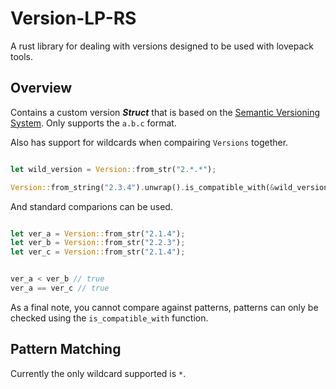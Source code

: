 # Version-LP-RS
A rust library for dealing with versions designed to be used with lovepack tools.

## Overview
Contains a custom version ***Struct*** that is based on the [Semantic Versioning System](https://semver.org/). Only supports the `a.b.c` format.

Also has support for wildcards when compairing `Versions` together.

```rust

let wild_version = Version::from_str("2.*.*");

Version::from_string("2.3.4").unwrap().is_compatible_with(&wild_version) // will return true

```

And standard comparions can be used.

```rust

let ver_a = Version::from_str("2.1.4");
let ver_b = Version::from_str("2.2.3");
let ver_c = Version::from_str("2.1.4");


ver_a < ver_b // true
ver_a == ver_c // true

```

As a final note, you cannot compare against patterns, patterns can only be checked using the `is_compatible_with` function.

## Pattern Matching
Currently the only wildcard supported is `*`.